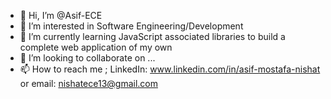 - 👋 Hi, I’m @Asif-ECE
- 👀 I’m interested in Software Engineering/Development
- 🌱 I’m currently learning JavaScript associated libraries to build a complete web application of my own
- 💞️ I’m looking to collaborate on ...
- 📫 How to reach me ; LinkedIn: www.linkedin.com/in/asif-mostafa-nishat or email: nishatece13@gmail.com

<!---
Asif-ECE/Asif-ECE is a ✨ special ✨ repository because its `README.md` (this file) appears on your GitHub profile.
You can click the Preview link to take a look at your changes.
--->
